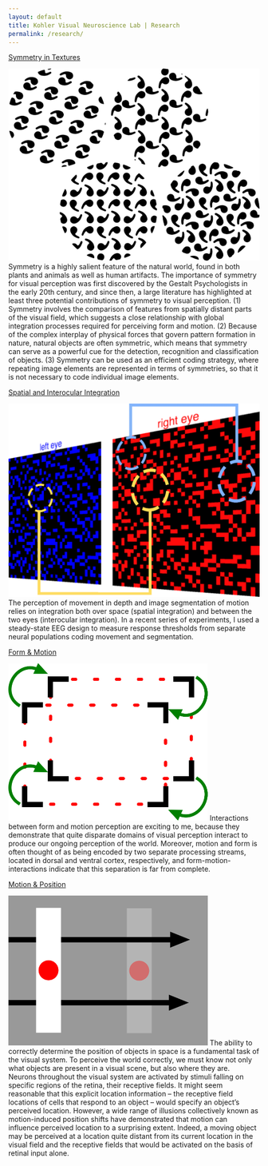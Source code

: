 ```yaml
---
layout: default
title: Kohler Visual Neuroscience Lab | Research
permalink: /research/
---
```

<a class="box-head" href="/research/symmetry">Symmetry in Textures</a>
<p class="box-body"><img id="logo-img" src="/assets/logos/logo_symmetry.png" alt="Symmetry Logo"> 
	Symmetry is a highly salient feature of the natural world, found in both plants and animals as well as human artifacts. The importance of symmetry for visual perception was first discovered by the Gestalt Psychologists in the early 20th century, and since then, a large literature has highlighted at least three potential contributions of symmetry to visual perception. (1) Symmetry involves the comparison of features from spatially distant parts of the visual field, which suggests a close relationship with global integration processes required for perceiving form and motion. (2) Because of the complex interplay of physical forces that govern pattern formation in nature, natural objects are often symmetric, which means that symmetry can serve as a powerful cue for the detection, recognition and classification of objects. (3) Symmetry can be used as an efficient coding strategy, where repeating image elements are represented in terms of symmetries, so that it is not necessary to code individual image elements. 
</p>

<a class="box-head" href="/research/integration">Spatial and Interocular Integration</a>
<p class="box-body"><img id="logo-img" src="/assets/logos/logo_integration.gif" alt="integration logo"> 
	The perception of movement in depth and image segmentation of motion relies on integration both over space (spatial integration) and between the two eyes (interocular integration). In a recent series of experiments, I used a steady-state EEG design to measure response thresholds from separate neural populations coding movement and segmentation.
</p>

<a class="box-head" href="/research/form-motion">Form & Motion</a>
<p class="box-body"><img id="logo-img" src="/assets/logos/logo_formmotion.png" alt="form-motion logo"> 
	Interactions between form and motion perception are exciting to me, because they demonstrate that quite disparate domains of visual perception interact to produce our ongoing perception of the world. Moreover, motion and form is often thought of as being encoded by two separate processing streams, located in dorsal and ventral cortex, respectively, and form-motion-interactions indicate that this separation is far from complete.
</p>

<a class="box-head" href="/research/mips">Motion & Position</a>
<p class="box-body"><img id="logo-img" src="/assets/logos/logo_mips.png" alt="mips logo"> 
	The ability to correctly determine the position of objects in space is a fundamental task of the visual system. To perceive the world correctly, we must know not only what objects are present in a visual scene, but also where they are. Neurons throughout the visual system are activated by stimuli falling on specific regions of the retina, their receptive fields. It might seem reasonable that this explicit location information – the receptive field locations of cells that respond to an object – would specify an object’s perceived location. However, a wide range of illusions collectively known as motion-induced position shifts have demonstrated that motion can influence perceived location to a surprising extent. Indeed, a moving object may be perceived at a location quite distant from its current location in the visual field and the receptive fields that would be activated on the basis of retinal input alone.
</p>
